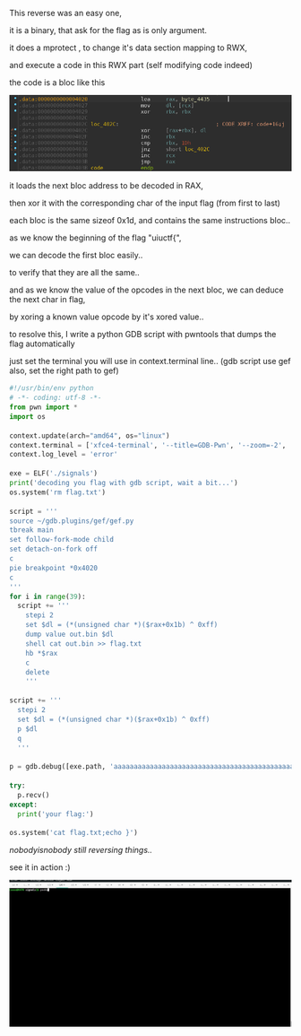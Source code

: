This reverse was an easy one,

it is a binary, that ask for the flag as is only argument.

it does a mprotect , to change it's data section mapping to RWX,

and execute a code in this RWX part (self modifying code indeed)

the code is a bloc like this

![](https://github.com/nobodyisnobody/write-ups/raw/main/UIUCTF.2021/rev/signals/imgs/uvajKkR.png)

it loads the next bloc address to be decoded in RAX,

then xor it with the corresponding char of the input flag (from first to last)

each bloc is the same sizeof 0x1d,  and contains the same instructions bloc..

as we know the beginning of the flag "uiuctf{",

we can decode the first bloc easily..

to verify that they are all the same..

and as we know the value of the opcodes in the next bloc, we can deduce the next char in flag,

by xoring a known value opcode by it's xored value..

to resolve this, I write a python GDB script with pwntools that dumps the flag automatically

just set the terminal you will use in context.terminal line.. (gdb script use gef also, set the right path to gef)

```python
#!/usr/bin/env python
# -*- coding: utf-8 -*-
from pwn import *
import os

context.update(arch="amd64", os="linux")
context.terminal = ['xfce4-terminal', '--title=GDB-Pwn', '--zoom=-2', '--geometry=128x98+1100+0', '-e']
context.log_level = 'error'

exe = ELF('./signals')
print('decoding you flag with gdb script, wait a bit...')
os.system('rm flag.txt')

script = '''
source ~/gdb.plugins/gef/gef.py
tbreak main
set follow-fork-mode child
set detach-on-fork off
c
pie breakpoint *0x4020
c
'''
for i in range(39):
  script += '''
    stepi 2
    set $dl = (*(unsigned char *)($rax+0x1b) ^ 0xff)
    dump value out.bin $dl
    shell cat out.bin >> flag.txt
    hb *$rax
    c
    delete
    '''

script += '''
  stepi 2
  set $dl = (*(unsigned char *)($rax+0x1b) ^ 0xff)
  p $dl
  q
  '''

p = gdb.debug([exe.path, 'aaaaaaaaaaaaaaaaaaaaaaaaaaaaaaaaaaaaaaaaaaaaaaaaaaaa'], gdbscript = script)

try:
  p.recv()
except:
  print('your flag:')

os.system('cat flag.txt;echo }')
```

*nobodyisnobody still reversing things..*

see it in action :)

![](https://github.com/nobodyisnobody/write-ups/raw/main/UIUCTF.2021/rev/signals/imgs/8v3ISGM.gif)

